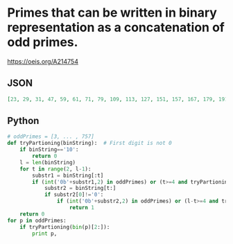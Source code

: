 # Primes that can be written in binary representation as a concatenation of odd primes\.
https://oeis.org/A214754
## JSON
```JSON
[23, 29, 31, 47, 59, 61, 71, 79, 109, 113, 127, 151, 157, 167, 179, 191, 223, 229, 233, 239, 241, 251, 271, 283, 317, 349, 359, 367, 373, 379, 383, 431, 433, 439, 457, 463, 467, 479, 487, 491, 499, 503, 509, 541, 563, 599, 607, 631, 701, 719, 727, 733, 743, 751, 757]
```
## Python
```Python
# oddPrimes = [3, ... , 757]
def tryPartioning(binString):  # First digit is not 0
    if binString=='10':
        return 0
    l = len(binString)
    for t in range(2, l-1):
        substr1 = binString[:t]
        if (int('0b'+substr1,2) in oddPrimes) or (t>=4 and tryPartioning(substr1)):
            substr2 = binString[t:]
            if substr2[0]!='0':
                if (int('0b'+substr2,2) in oddPrimes) or (l-t>=4 and tryPartioning(substr2)):
                    return 1
    return 0
for p in oddPrimes:
    if tryPartioning(bin(p)[2:]):
        print p,
```
